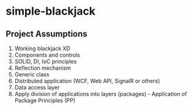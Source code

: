 # simple-blackjack
<h2><b>Project Assumptions</b></h2>
<ol>
  <li>Working blackjack XD</li>
  <li>Components and controls</li>
  <li>SOLID, DI, IoC principles</li>
  <li>Reflection mechanism </li>
  <li>Generic class</li>
  <li>Distributed application (WCF, Web API, SignalR or others)</li>
  <li>Data access layer</li>
  <li>Apply division of applications into layers (packages) - Application of Package Principles (PP)</li>
</ol>
